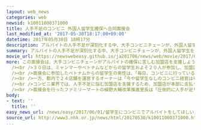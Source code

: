 ```yaml
---
layout: web_news
categories: web
newsid: k10011000371000
title: 人手不足のコンビニ 外国人留学生確保へ合同面接会
last_modified_at: '2017-05-30T18:17:00+09:00'
datetime: 2017年05月30日 18時17分
description: アルバイトの人手不足が深刻化する中、大手コンビニチェーンが、外国人留学生を確保しようと、東京の専門学校と連携して合同面接会を開きました。
summary: アルバイトの人手不足が深刻化する中、大手コンビニチェーンが、外国人留学生を確保しようと、東京の専門学校と連携して合同面接会を開きました。
movie_url: https://newswebeasy.github.io/ja201706/news/web/movie/2017/06/01/k10011000371000.mp4
more: この面接会は、大手コンビニチェーンがアルバイトの確保に苦しむ加盟店を支援しようと、外国人留学生が通う東京・豊島区の専門学校で去年から定期的に開いています。<br
  /><br />３０日は、ミャンマーやベトナムなどからの留学生およそ２０人が参加し、加盟店の担当者が、勤務条件などを説明していました。<br /><br />このコンビニチェーンが先月、全国およそ１万２０００の加盟店を対象に行ったアンケート調査では、「人手不足だ」と回答した店舗がおよそ８割に上ったということです。<br
  /><br />面接会に参加したベトナムからの留学生の男性は、「毎日、コンビニに行っているので働いてみたい。日本語はまだうまくないですが、頑張りたいです」と話していました。<br
  /><br />一方、都内で２４店舗を運営するオーナーは「今や留学生なしのコンビニ経営は考えられない。文化の違いで育成に苦労することもあるが、積極的に採用したい」と話していました。<br
  /><br />コンビニ業界では、人手不足に悩む加盟店を支援するため、加盟店が本部に支払うロイヤリティーを引き下げたり、本部が合同説明会を開いたりする動きが広がっています。<br
  /><br />面接会を行ったファミリーマートの植野大輔改革推進室長は「圧倒的に人手が足りない状況なので、今後も加盟店を支援する方法を考えていきたい」と話していました。
body:
- text: ''
  title: ''
easy_news_url: /news/easy/2017/06/01/留学生にコンビニでアルバイトをしてほしい/
source_url: http://www3.nhk.or.jp/news/html/20170530/k10011000371000.html
...
```

